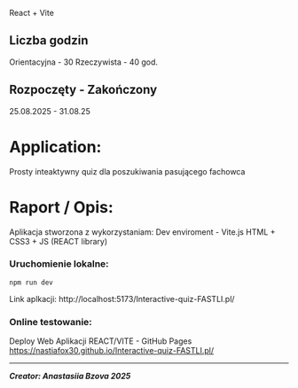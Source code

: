 
React + Vite

## Liczba godzin
Orientacyjna - 30
Rzeczywista -  40 god.

## Rozpoczęty - Zakończony
25.08.2025 - 31.08.25


# Application:
Prosty inteaktywny quiz dla poszukiwania pasującego fachowca

# Raport / Opis:
Aplikacja stworzona z wykorzystaniam:
Dev enviroment - Vite.js
HTML + CSS3 + JS (REACT library)


### Uruchomienie lokalne:
```
npm run dev
```

Link aplkacji:
http://localhost:5173/Interactive-quiz-FASTLI.pl/

### Online testowanie:
Deploy Web Aplikacji REACT/VITE - GitHub Pages
https://nastiafox30.github.io/Interactive-quiz-FASTLI.pl/

---------------------------------------------------------------
_**Creator: Anastasiia Bzova 2025**_
